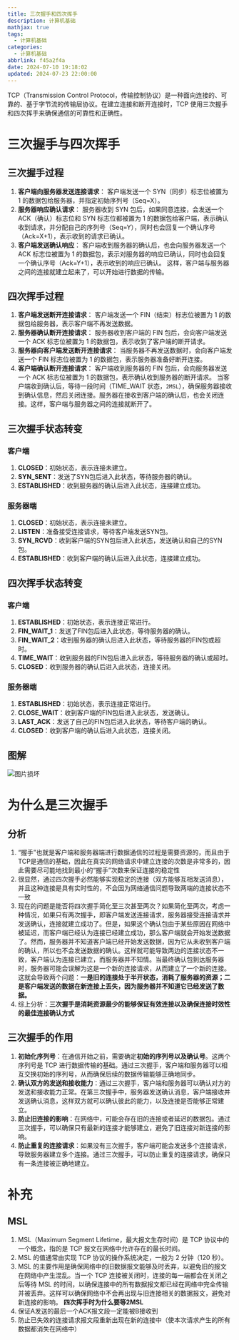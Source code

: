 ```yaml
---
title: 三次握手和四次挥手
description: 计算机基础
mathjax: true
tags:
  - 计算机基础
categories:
  - 计算机基础
abbrlink: f45a2f4a
date: 2024-07-10 19:18:02
updated: 2024-07-23 22:00:00
---
```

TCP（Transmission Control Protocol，传输控制协议）是一种面向连接的、可靠的、基于字节流的传输层协议。在建立连接和断开连接时，TCP 使用三次握手和四次挥手来确保通信的可靠性和正确性。
# 三次握手与四次挥手
## 三次握手过程
1. **客户端向服务器发送连接请求**： 客户端发送一个 SYN（同步）标志位被置为 1 的数据包给服务器，并指定初始序列号（Seq=X）。
2. **服务器响应确认请求**： 服务器收到 SYN 包后，如果同意连接，会发送一个 ACK（确认）标志位和 SYN 标志位都被置为 1 的数据包给客户端，表示确认收到请求，并分配自己的序列号（Seq=Y），同时也会回复一个确认序号（Ack=X+1），表示收到的请求已确认。
3. **客户端发送确认响应**： 客户端收到服务器的确认后，也会向服务器发送一个 ACK 标志位被置为 1 的数据包，表示对服务器的响应已确认，同时也会回复一个确认序号（Ack=Y+1），表示收到的响应已确认。
这样，客户端与服务器之间的连接就建立起来了，可以开始进行数据的传输。
## 四次挥手过程
1. **客户端发送断开连接请求**： 客户端发送一个 FIN（结束）标志位被置为 1 的数据包给服务器，表示客户端不再发送数据。
2. **服务器确认断开连接请求**： 服务器收到客户端的 FIN 包后，会向客户端发送一个 ACK 标志位被置为 1 的数据包，表示收到了客户端的断开请求。
3. **服务器向客户端发送断开连接请求**： 当服务器不再发送数据时，会向客户端发送一个 FIN 标志位被置为 1 的数据包，表示服务器准备好断开连接。
4. **客户端确认断开连接请求**： 客户端收到服务器的 FIN 包后，会向服务器发送一个 ACK 标志位被置为 1 的数据包，表示确认收到服务器的断开请求。
当客户端收到确认后，等待一段时间（TIME_WAIT 状态，`2MSL`），确保服务器接收到确认信息，然后关闭连接。服务器在接收到客户端的确认后，也会关闭连接。这样，客户端与服务器之间的连接就断开了。
## 三次握手状态转变
### 客户端
1. **CLOSED**：初始状态，表示连接未建立。
2. **SYN_SENT**：发送了SYN包后进入此状态，等待服务器的确认。
3. **ESTABLISHED**：收到服务器的确认后进入此状态，连接建立成功。
### 服务器端
1. **CLOSED**：初始状态，表示连接未建立。
2. **LISTEN**：准备接受连接请求，等待客户端发送SYN包。
3. **SYN_RCVD**：收到客户端的SYN包后进入此状态，发送确认和自己的SYN包。
4. **ESTABLISHED**：收到客户端的确认后进入此状态，连接建立成功。
## 四次挥手状态转变
### 客户端
1. **ESTABLISHED**：初始状态，表示连接正常进行。
2. **FIN_WAIT_1**：发送了FIN包后进入此状态，等待服务器的确认。
3. **FIN_WAIT_2**：收到服务器的确认后进入此状态，等待服务器的FIN包或超时。
4. **TIME_WAIT**：收到服务器的FIN包后进入此状态，等待服务器的确认或超时。
5. **CLOSED**：收到服务器的确认后进入此状态，连接关闭。
### 服务器端
1. **ESTABLISHED**：初始状态，表示连接正常进行。
2. **CLOSE_WAIT**：收到客户端的FIN包后进入此状态，发送确认。
3. **LAST_ACK**：发送了自己的FIN包后进入此状态，等待客户端的确认。
4. **CLOSED**：收到客户端的确认后进入此状态，连接关闭。
## 图解
<img src="/post-img/Pasted image 20240317105405.png" alt="图片损坏" style="zoom:100%;" />

# 为什么是三次握手
## 分析
1. “握手”也就是客户端和服务器端进行数据通信的过程是需要资源的，而且由于TCP是通信的基础，因此在真实的网络请求中建立连接的次数是非常多的，因此需要尽可能地找到最小的“握手”次数来保证连接的稳定性
2. 很显然，通过四次握手必然能够实现稳定的连接（双方能够互相发送消息），并且这种连接是具有实时性的，不会因为网络通信问题导致两端的连接状态不一致
3. 现在的问题是能否将四次握手简化至三次甚至两次？如果简化至两次，考虑一种情况，如果只有两次握手，即客户端发送连接请求，服务器接受连接请求并发送确认，连接就建立成功了。但是，如果这个确认包由于某些原因在网络中被延迟，而客户端已经认为连接已经建立成功，那么客户端就会开始发送数据了。然而，服务器并不知道客户端已经开始发送数据，因为它从未收到客户端的确认，所以也不会发送数据的确认。这样就可能导致两边的连接状态不一致，客户端认为连接已建立，而服务器并不知情。当最终确认包到达服务器时，服务器可能会误解为这是一个新的连接请求，从而建立了一个新的连接。这就会导致两个问题：**一是旧的连接处于半开状态，消耗了服务器的资源；二是客户端发送的数据在新连接上丢失，因为服务器并不知道它已经发送了数据。**
4. 综上分析：**三次握手是消耗资源最少的能够保证有效连接以及确保连接时效性的最佳连接确认方式**
## 三次握手的作用
1. **初始化序列号**：在通信开始之前，需要确定**初始的序列号以及确认号**。这两个序列号是 TCP 进行数据传输的基础。通过三次握手，客户端和服务器可以相互交换初始的序列号，从而确保后续的数据传输能够正确地同步。
2. **确认双方的发送和接收能力**：通过三次握手，客户端和服务器可以确认对方的发送和接收能力正常。在第三次握手中，服务器发送确认消息，客户端接收并发送确认消息，这样双方就可以确认彼此的能力，以及连接是否能够正常建立。
3. **防止旧连接的影响**：在网络中，可能会存在旧的连接或者延迟的数据包。通过三次握手，可以确保只有最新的连接才能够建立，避免了旧连接对新连接的影响。
4. **防止重复的连接请求**：如果没有三次握手，客户端可能会发送多个连接请求，导致服务器建立多个连接。通过三次握手，可以防止重复的连接请求，确保只有一条连接被正确地建立。
# 补充
## MSL
1. MSL（Maximum Segment Lifetime，最大报文生存时间）是 TCP 协议中的一个概念，指的是 TCP 报文在网络中允许存在的最长时间。
2. MSL 的值通常由实现 TCP 协议的操作系统决定，一般为 2 分钟（120 秒）。
3. MSL 的主要作用是确保网络中的旧数据报文能够及时丢弃，以避免旧的报文在网络中产生混乱。当一个 TCP 连接被关闭时，连接的每一端都会在关闭之后等待 MSL 的时间，以确保连接中的所有数据报文都已经在网络中完全传输并被丢弃。这样可以确保网络中不会再出现与旧连接相关的数据报文，避免对新连接的影响。
**四次挥手时为什么要等2MSL**
1. 保证A发送的最后一个ACK报文段一定能被B接收到
2. 防止已失效的连接请求报文段重新出现在新的连接中（使本次请求产生的所有数据都消失在网络中）
